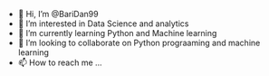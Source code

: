- 👋 Hi, I’m @BariDan99
- 👀 I’m interested in Data Science and analytics
- 🌱 I’m currently learning Python and Machine learning
- 💞️ I’m looking to collaborate on Python prograaming and machine learning
- 📫 How to reach me ...

<!---
BariDan99/BariDan99 is a ✨ special ✨ repository because its `README.md` (this file) appears on your GitHub profile.
You can click the Preview link to take a look at your changes.
--->
